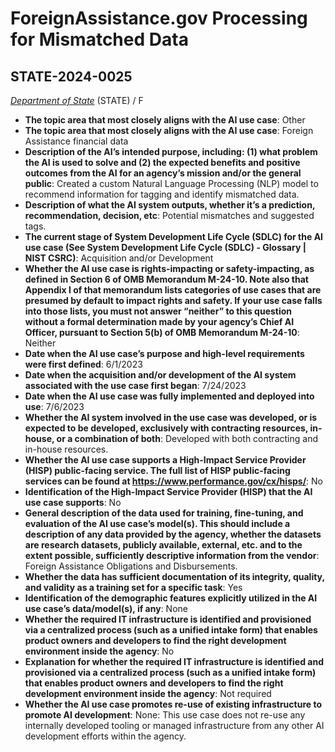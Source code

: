 # ForeignAssistance.gov Processing for Mismatched Data
## STATE-2024-0025
_[Department of State](<../3_agency/Department of State.md>)_ (STATE) / F


+ **The topic area that most closely aligns with the AI use case**: Other
+ **The topic area that most closely aligns with the AI use case**: Foreign Assistance financial data
+ **Description of the AI’s intended purpose, including: (1) what problem the AI is used to solve and (2) the expected benefits and positive outcomes from the AI for an agency’s mission and/or the general public**: Created a custom Natural Language Processing (NLP) model to recommend information for tagging and identify mismatched data.
+ **Description of what the AI system outputs, whether it’s a prediction, recommendation, decision, etc**: Potential mismatches and suggested tags.
+ **The current stage of System Development Life Cycle (SDLC) for the AI use case (See System Development Life Cycle (SDLC) - Glossary | NIST CSRC)**: Acquisition and/or Development
+ **Whether the AI use case is rights-impacting or safety-impacting, as defined in Section 6 of OMB Memorandum M-24-10. Note also that Appendix I of that memorandum lists categories of use cases that are presumed by default to impact rights and safety. If your use case falls into those lists, you must not answer “neither” to this question without a formal determination made by your agency’s Chief AI Officer, pursuant to Section 5(b) of OMB Memorandum M-24-10**: Neither
+ **Date when the AI use case’s purpose and high-level requirements were first defined**: 6/1/2023
+ **Date when the acquisition and/or development of the AI system associated with the use case first began**: 7/24/2023
+ **Date when the AI use case was fully implemented and deployed into use**: 7/6/2023
+ **Whether the AI system involved in the use case was developed, or is expected to be developed, exclusively with contracting resources, in-house, or a combination of both**: Developed with both contracting and in-house resources.
+ **Whether the AI use case supports a High-Impact Service Provider (HISP) public-facing service. The full list of HISP public-facing services can be found at https://www.performance.gov/cx/hisps/**: No
+ **Identification of the High-Impact Service Provider (HISP) that the AI use case supports**: No
+ **General description of the data used for training, fine-tuning, and evaluation of the AI use case’s model(s). This should include a description of any data provided by the agency, whether the datasets are research datasets, publicly available, external, etc. and to the extent possible, sufficiently descriptive information from the vendor**: Foreign Assistance Obligations and Disbursements.
+ **Whether the data has sufficient documentation of its integrity, quality, and validity as a training set for a specific task**: Yes
+ **Identification of the demographic features explicitly utilized in the AI use case’s data/model(s), if any**: None
+ **Whether the required IT infrastructure is identified and provisioned via a centralized process (such as a unified intake form) that enables product owners and developers to find the right development environment inside the agency**: No
+ **Explanation for whether the required IT infrastructure is identified and provisioned via a centralized process (such as a unified intake form) that enables product owners and developers to find the right development environment inside the agency**: Not required
+ **Whether the AI use case promotes re-use of existing infrastructure to promote AI development**: None: This use case does not re-use any internally developed tooling or managed infrastructure from any other AI development efforts within the agency.